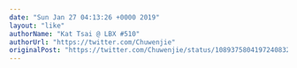 ```yaml
---
date: "Sun Jan 27 04:13:26 +0000 2019"
layout: "like"
authorName: "Kat Tsai @ LBX #510"
authorUrl: "https://twitter.com/Chuwenjie"
originalPost: "https://twitter.com/Chuwenjie/status/1089375804197240832"
---
```


